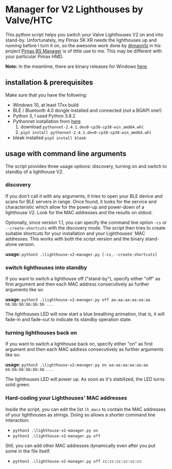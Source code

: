 # Manager for V2 Lighthouses by Valve/HTC
This python script helps you switch your Valve Lighthouses V2 on and into stand-by. Unfortunately, my Pimax 5K XR needs the lighthouses up and running before I turn it on, so the awesome work done by [@mann1x]( https://github.com/mann1x ) in his project [Pimax BS Manager](https://github.com/mann1x/pimax_bs_manager) is of little use to me. This may be different with your particular Pimax HMD.

**Note:** In the meantime, there are binary releases for Windows [here](https://github.com/nouser2013/lighthouse-v2-manager/releases).

## installation & prerequisites
Make sure that you have the following:
* Windows 10, at least 17xx build 
* BLE / Bluetooth 4.0 dongle installed and connected (*not* a BGAPI one!)
* Python 3, I used Python 3.8.2
* Pythonnet installation from [here](https://www.lfd.uci.edu/~gohlke/pythonlibs/#pythonnet)
  1. download `pythonnet‑2.4.1.dev0‑cp38‑cp38‑win_amd64.whl` 
  2. `pip3 install pythonnet‑2.4.1.dev0‑cp38‑cp38‑win_amd64.whl`
* bleak installed `pip3 install bleak`

## usage with command line arguments
The script provides three usage options: discovery, turning on and switch to standby of a lighthouse V2.

### discovery
If you don't call it with any arguments, it tries to open your BLE device and scans for BLE servers in range. Once found, it looks for the service and characteristic which allow for the power-up and power-down of a lighthouse V2. Look for the MAC addresses and the results on stdout.

Optionally, since version 1.1, you can specify the command line option `-cs` or `--create-shortcuts` with the discovery mode. The script then tries to create suitable shortcuts for your installation and your Lighthouses' MAC addresses. This works with both the script version and the binary stand-alone version.

**usage:** `python3 .\lighthouse-v2-manager.py [-cs,--create-shortcuts]`

### switch lighthouses into standby
If you want to switch a lighthouse off ("stand-by"), specify either "off" as first argument and then each MAC address consecutively as further arguments like so:

**usage:** `python3 .\lighthouse-v2-manager.py off aa:aa:aa:aa:aa:aa bb:bb:bb:bb:bb:bb ...`

The lighthouses LED will now start a blue breathing animation, that is, it will fade-in and fade-out to indicate its standby operation state.

### turning lighthouses back on
If you want to switch a lighthouse back on, specify either "on" as first argument and then each MAC address consecutively as further arguments like so:

**usage:** `python3 .\lighthouse-v2-manager.py on aa:aa:aa:aa:aa:aa bb:bb:bb:bb:bb:bb ...`

The lighthouses LED will power up. As soon as it's stabilized, the LED turns solid green.

### Hard-coding your Lighthouses' MAC addresses
Inside the script, you can edit the list `lh_macs` to contain the MAC addresses of your lighthouses as strings. Doing so allows a shorter command line interaction:
* `python3 .\lighthouse-v2-manager.py on`
* `python3 .\lighthouse-v2-manager.py off`

Still, you can add other MAC addresses dynamically even after you put some in the file itself:
* `python3 .\lighthouse-v2-manager.py off cc:cc:cc:cc:cc:cc`
